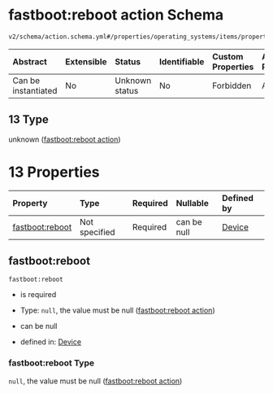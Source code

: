# fastboot:reboot action Schema

```txt
v2/schema/action.schema.yml#/properties/operating_systems/items/properties/steps/items/properties/actions/items/oneOf/13
```



| Abstract            | Extensible | Status         | Identifiable | Custom Properties | Additional Properties | Access Restrictions | Defined In                                                          |
| :------------------ | :--------- | :------------- | :----------- | :---------------- | :-------------------- | :------------------ | :------------------------------------------------------------------ |
| Can be instantiated | No         | Unknown status | No           | Forbidden         | Allowed               | none                | [device.schema.json*](../device.schema.json "open original schema") |

## 13 Type

unknown ([fastboot:reboot action](device-properties-operating-systems-operating-system-properties-steps-step-properties-group-step-action-oneof-fastbootreboot-action.md))

# 13 Properties

| Property                           | Type          | Required | Nullable    | Defined by                                                                                                                                                                                                                                                                                                                              |
| :--------------------------------- | :------------ | :------- | :---------- | :-------------------------------------------------------------------------------------------------------------------------------------------------------------------------------------------------------------------------------------------------------------------------------------------------------------------------------------- |
| [fastboot:reboot](#fastbootreboot) | Not specified | Required | can be null | [Device](device-properties-operating-systems-operating-system-properties-steps-step-properties-group-step-action-oneof-fastbootreboot-action-properties-fastbootreboot-action.md "v2/schema/action.schema.yml#/properties/operating_systems/items/properties/steps/items/properties/actions/items/oneOf/13/properties/fastboot:reboot") |

## fastboot:reboot



`fastboot:reboot`

*   is required

*   Type: `null`, the value must be null ([fastboot:reboot action](device-properties-operating-systems-operating-system-properties-steps-step-properties-group-step-action-oneof-fastbootreboot-action-properties-fastbootreboot-action.md))

*   can be null

*   defined in: [Device](device-properties-operating-systems-operating-system-properties-steps-step-properties-group-step-action-oneof-fastbootreboot-action-properties-fastbootreboot-action.md "v2/schema/action.schema.yml#/properties/operating_systems/items/properties/steps/items/properties/actions/items/oneOf/13/properties/fastboot:reboot")

### fastboot:reboot Type

`null`, the value must be null ([fastboot:reboot action](device-properties-operating-systems-operating-system-properties-steps-step-properties-group-step-action-oneof-fastbootreboot-action-properties-fastbootreboot-action.md))
